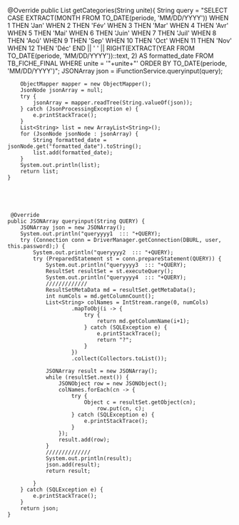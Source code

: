 @Override
    public List<String> getCategories(String unite){
        String query = "SELECT CASE EXTRACT(MONTH FROM TO_DATE(periode, 'MM/DD/YYYY')) WHEN 1 THEN 'Jan' WHEN 2 THEN 'Fév' WHEN 3 THEN 'Mar' WHEN 4 THEN 'Avr' WHEN 5 THEN 'Mai' WHEN 6 THEN 'Juin' WHEN 7 THEN 'Juil' WHEN 8 THEN 'Aoû' WHEN 9 THEN 'Sep' WHEN 10 THEN 'Oct' WHEN 11 THEN 'Nov' WHEN 12 THEN 'Déc' END || ' ' || RIGHT(EXTRACT(YEAR FROM TO_DATE(periode, 'MM/DD/YYYY'))::text, 2) AS formatted_date FROM TB_FICHE_FINAL WHERE unite = '"+unite+"' ORDER BY TO_DATE(periode, 'MM/DD/YYYY')";
        JSONArray json = iFunctionService.queryinput(query);

        ObjectMapper mapper = new ObjectMapper();
        JsonNode jsonArray = null;
        try {
            jsonArray = mapper.readTree(String.valueOf(json));
        } catch (JsonProcessingException e) {
            e.printStackTrace();
        }
        List<String> list = new ArrayList<String>();
        for (JsonNode jsonNode : jsonArray) {
            String formatted_date = jsonNode.get("formatted_date").toString();
            list.add(formatted_date);
        }
        System.out.println(list);
        return list;
    }





     @Override
    public JSONArray queryinput(String QUERY) {
        JSONArray json = new JSONArray();
        System.out.println("queryyyy1  ::: "+QUERY);
        try (Connection conn = DriverManager.getConnection(DBURL, user,  this.password);) {
            System.out.println("queryyyy2  ::: "+QUERY);
            try (PreparedStatement st = conn.prepareStatement(QUERY)) {
                System.out.println("queryyyy3  ::: "+QUERY);
                ResultSet resultSet = st.executeQuery();
                System.out.println("queryyyy4  ::: "+QUERY);
                /////////////
                ResultSetMetaData md = resultSet.getMetaData();
                int numCols = md.getColumnCount();
                List<String> colNames = IntStream.range(0, numCols)
                        .mapToObj(i -> {
                            try {
                                return md.getColumnName(i+1);
                            } catch (SQLException e) {
                                e.printStackTrace();
                                return "?";
                            }
                        })
                        .collect(Collectors.toList());

                JSONArray result = new JSONArray();
                while (resultSet.next()) {
                    JSONObject row = new JSONObject();
                    colNames.forEach(cn -> {
                        try {
                            Object c = resultSet.getObject(cn);
                                row.put(cn, c);
                        } catch (SQLException e) {
                            e.printStackTrace();
                        }
                    });
                    result.add(row);
                }
                //////////////
                System.out.println(result);
                json.add(result);
                return result;

            }
        } catch (SQLException e) {
            e.printStackTrace();
        }
        return json;
    }
